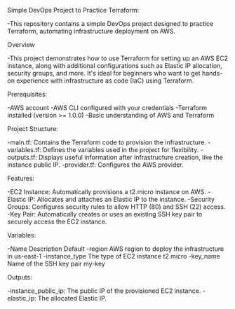 Simple DevOps Project to Practice Terraform:

-This repository contains a simple DevOps project designed to practice Terraform, automating infrastructure deployment on AWS.

Overview

-This project demonstrates how to use Terraform for setting up an AWS EC2 instance, along with additional configurations such as Elastic IP allocation, security groups, and more. It's ideal for beginners who want to get hands-on experience with infrastructure as code (IaC) using Terraform.

Prerequisites:

-AWS account
-AWS CLI configured with your credentials
-Terraform installed (version >= 1.0.0)
-Basic understanding of AWS and Terraform

Project Structure:

-main.tf: Contains the Terraform code to provision the infrastructure.
-variables.tf: Defines the variables used in the project for flexibility.
-outputs.tf: Displays useful information after infrastructure creation, like the instance public IP.
-provider.tf: Configures the AWS provider.

Features:

-EC2 Instance: Automatically provisions a t2.micro instance on AWS.
-Elastic IP: Allocates and attaches an Elastic IP to the instance.
-Security Groups: Configures security rules to allow HTTP (80) and SSH (22) access.
-Key Pair: Automatically creates or uses an existing SSH key pair to securely access the EC2 instance.

Variables:

-Name	Description	Default
-region	AWS region to deploy the infrastructure in	us-east-1
-instance_type	The type of EC2 instance	t2.micro
-key_name	Name of the SSH key pair	my-key

Outputs:

-instance_public_ip: The public IP of the provisioned EC2 instance.
-elastic_ip: The allocated Elastic IP.
